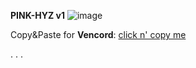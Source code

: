 **PINK-HYZ v1**
![image](https://github.com/hyz-3/themes/assets/121250506/af892fdb-59c1-43d8-8a58-bd3f225ac4c1)

Copy&Paste for **Vencord**:
  [click n' copy me](https://raw.githubusercontent.com/hyz-3/themes/main/pink-hyz.css)

. . .
